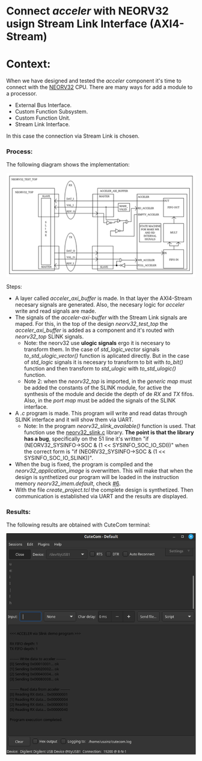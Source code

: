 # Connect *acceler* with NEORV32 usign Stream Link Interface (AXI4-Stream)

# Context:

When we have designed and tested the *acceler* component it's time to connect with the [NEORV32](https://github.com/stnolting/neorv32) CPU. There are many ways for add a module to a processor.

- External Bus Interface.
- Custom Function Subsystem.
- Custom Function Unit.
- Stream Link Interface.

In this case the connection via Stream Link is chosen.

### Process:

The following diagram shows the implementation: 

![Plano](https://raw.githubusercontent.com/Unike267/Photos/master/UNI-Photos/Practices/PLANO_SLINK.png)

Steps:

- A layer called *acceler_axi_buffer* is made. In that layer the AXI4-Stream necesary signals are generated. Also, the necesary logic for *acceler* write and read signals are made.
- The signals of the *acceler-axi-buffer* with the Stream Link signals are maped. For this, in the top of the design *neorv32_test_top* the *acceler_axi_buffer* is added as a component and it's routed with *neorv32_top* SLINK signals.
    - Note: the neorv32 use **ulogic signals** ergo it is necesary to transform them. In the case of *std_logic_vector* signals *to_std_ulogic_vector()* function is aplicated directly. But in the case of *std_logic* signals it is necesary to transform to bit with *to_bit()* function and then transform to *std_ulogic* with *to_std_ulogic()* function.
    - Note 2: when the *neorv32_top* is imported, in the *generic map* must be added the constants of the SLINK module, for active the synthesis of the module and decide the depth of de *RX* and *TX* fifos. Also, in the *port map* must be added the signals of the SLINK interface.
- A *.c* program is made. This program will write and read datas through SLINK interface and it will show them via UART.
    - Note: In the program *neorv32_slink_available()* function is used. That function use the [neorv32_slink.c](https://github.com/stnolting/neorv32/blob/main/sw/lib/source/neorv32_slink.c) library. **The point is that the library has a bug**, specifically on the 51 line it's written "if (NEORV32_SYSINFO->SOC & (1 << SYSINFO_SOC_IO_SDI))" when the correct form is "if (NEORV32_SYSINFO->SOC & (1 << SYSINFO_SOC_IO_SLINK))".
- When the bug is fixed, the program is compiled and the *neorv32_application_image* is overwritten. This will make that when the design is synthetized our program will be loaded in the instruction memory *neorv32_imem.default*, check [#6](https://gitlab.com/EHU-GDED/NEORV32/-/issues/6).
- With the file *create_project.tcl* the complete design is synthetized. Then communication is established via UART and the results are displayed.

### Results:

The following results are obtained with CuteCom terminal:

![Result](https://raw.githubusercontent.com/Unike267/Photos/master/UNI-Photos/Practices/CUTECOM.png)


    

